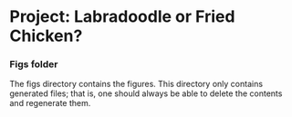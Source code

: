 # Project: Labradoodle or Fried Chicken? 

### Figs folder

The figs directory contains the figures. This directory only contains generated files; that is, one should always be able to delete the contents and regenerate them.
